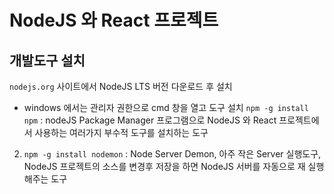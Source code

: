 # NodeJS 와 React 프로젝트

## 개발도구 설치

`nodejs.org` 사이트에서 NodeJS LTS 버전 다운로드 후 설치

- windows 에서는 관리자 권한으로 cmd 창을 열고 도구 설치
  `npm -g install npm` : nodeJS Package Manager 프로그램으로 NodeJS 와 React 프로젝트에서 사용하는 여러가지 부수적 도구를 설치하는 도구

2. `npm -g install nodemon` : Node Server Demon, 아주 작은 Server 실행도구, NodeJS 프로젝트의 소스를 변경후 저장을 하면 NodeJS 서버를 자동으로 재 실행해주는 도구
